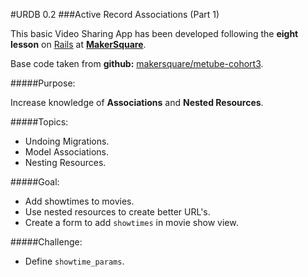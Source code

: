 #URDB 0.2
###Active Record Associations (Part 1)


This basic Video Sharing App has been developed following the **eight lesson** on [Rails](http://rubyonrails.org/) at [**MakerSquare**](http://www.makersquare.com/).

Base code taken from **github:** [makersquare/metube-cohort3](https://github.com/makersquare/metube-cohort3/tree/add_ratings).

#####Purpose:

Increase knowledge of **Associations** and **Nested Resources**.

#####Topics:
- Undoing Migrations.
- Model Associations.
- Nesting Resources.

#####Goal:
- Add showtimes to movies.
- Use nested resources to create better URL's.
- Create a form to add `showtimes` in movie show view. 

#####Challenge:

- Define `showtime_params`.